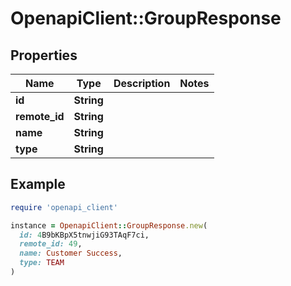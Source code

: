# OpenapiClient::GroupResponse

## Properties

| Name | Type | Description | Notes |
| ---- | ---- | ----------- | ----- |
| **id** | **String** |  |  |
| **remote_id** | **String** |  |  |
| **name** | **String** |  |  |
| **type** | **String** |  |  |

## Example

```ruby
require 'openapi_client'

instance = OpenapiClient::GroupResponse.new(
  id: 4B9bKBpX5tnwjiG93TAqF7ci,
  remote_id: 49,
  name: Customer Success,
  type: TEAM
)
```

